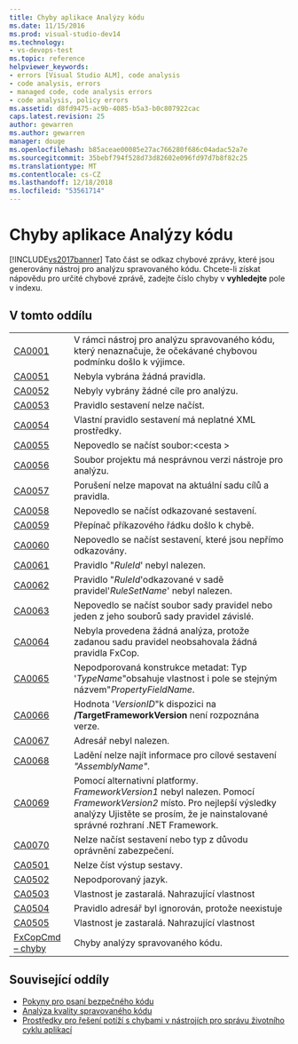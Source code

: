 ```yaml
---
title: Chyby aplikace Analýzy kódu
ms.date: 11/15/2016
ms.prod: visual-studio-dev14
ms.technology:
- vs-devops-test
ms.topic: reference
helpviewer_keywords:
- errors [Visual Studio ALM], code analysis
- code analysis, errors
- managed code, code analysis errors
- code analysis, policy errors
ms.assetid: d8fd9475-ac9b-4085-b5a3-b0c807922cac
caps.latest.revision: 25
author: gewarren
ms.author: gewarren
manager: douge
ms.openlocfilehash: b85aceae00085e27ac766280f686c04adac52a7e
ms.sourcegitcommit: 35bebf794f528d73d82602e096fd97d7b8f82c25
ms.translationtype: MT
ms.contentlocale: cs-CZ
ms.lasthandoff: 12/18/2018
ms.locfileid: "53561714"
---
```

# <a name="code-analysis-application-errors"></a>Chyby aplikace Analýzy kódu
[!INCLUDE[vs2017banner](../includes/vs2017banner.md)]
Tato část se odkaz chybové zprávy, které jsou generovány nástroj pro analýzu spravovaného kódu. Chcete-li získat nápovědu pro určité chybové zprávě, zadejte číslo chyby v **vyhledejte** pole v indexu.

## <a name="in-this-section"></a>V tomto oddílu

|||
|-|-|
|[CA0001](ca0001.md)|V rámci nástroj pro analýzu spravovaného kódu, který nenaznačuje, že očekávané chybovou podmínku došlo k výjimce.|
|[CA0051](ca0051.md)|Nebyla vybrána žádná pravidla.|
|[CA0052](ca0052.md)|Nebyly vybrány žádné cíle pro analýzu.|
|[CA0053](ca0053.md)|Pravidlo sestavení nelze načíst.|
|[CA0054](ca0054.md)|Vlastní pravidlo sestavení má neplatné XML prostředky.|
|[CA0055](ca0055.md)|Nepovedlo se načíst soubor:\<cesta >|
|[CA0056](ca0056.md)|Soubor projektu má nesprávnou verzi nástroje pro analýzu.|
|[CA0057](ca0057.md)|Porušení nelze mapovat na aktuální sadu cílů a pravidla.|
|[CA0058](ca0058.md)|Nepovedlo se načíst odkazované sestavení.|
|[CA0059](ca0059.md)|Přepínač příkazového řádku došlo k chybě.|
|[CA0060](ca0060.md)|Nepovedlo se načíst sestavení, které jsou nepřímo odkazovány.|
|[CA0061](ca0061.md)|Pravidlo "*RuleId*' nebyl nalezen.|
|[CA0062](ca0062.md)|Pravidlo "*RuleId*'odkazované v sadě pravidel'*RuleSetName*' nebyl nalezen.|
|[CA0063](ca0063.md)|Nepovedlo se načíst soubor sady pravidel nebo jeden z jeho souborů sady pravidel závislé.|
|[CA0064](ca0064.md)|Nebyla provedena žádná analýza, protože zadanou sadu pravidel neobsahovala žádná pravidla FxCop.|
|[CA0065](ca0065.md)|Nepodporovaná konstrukce metadat: Typ '*TypeName*"obsahuje vlastnost i pole se stejným názvem"*PropertyFieldName*.|
|[CA0066](ca0066.md)|Hodnota '*VersionID*"k dispozici na **/TargetFrameworkVersion** není rozpoznána verze.|
|[CA0067](ca0067.md)|Adresář nebyl nalezen.|
|[CA0068](ca0068.md)|Ladění nelze najít informace pro cílové sestavení *"AssemblyName"*.|
|[CA0069](ca0069.md)|Pomocí alternativní platformy. *FrameworkVersion1* nebyl nalezen. Pomocí *FrameworkVersion2* místo. Pro nejlepší výsledky analýzy Ujistěte se prosím, že je nainstalované správné rozhraní .NET Framework.|
|[CA0070](ca0070.md)|Nelze načíst sestavení nebo typ z důvodu oprávnění zabezpečení.|
|[CA0501](ca0501.md)|Nelze číst výstup sestavy.|
|[CA0502](ca0502.md)|Nepodporovaný jazyk.|
|[CA0503](ca0503.md)|Vlastnost je zastaralá. Nahrazující vlastnost|
|[CA0504](ca0504.md)|Pravidlo adresář byl ignorován, protože neexistuje|
|[CA0505](ca0505.md)|Vlastnost je zastaralá. Nahrazující vlastnost|
|[FxCopCmd – chyby](fxcopcmd-errors.md)|Chyby analýzy spravovaného kódu.|

## <a name="related-sections"></a>Související oddíly

- [Pokyny pro psaní bezpečného kódu](http://msdn.microsoft.com/en-us/9892fd19-45cd-44b6-9fa8-10f1b5cb6ea4)
- [Analýza kvality spravovaného kódu](../code-quality/analyzing-managed-code-quality-by-using-code-analysis.md)
- [Prostředky pro řešení potíží s chybami v nástrojích pro správu životního cyklu aplikací](http://msdn.microsoft.com/library/76ca8f76-1e2d-4b55-89e2-bd59e4abe74c)